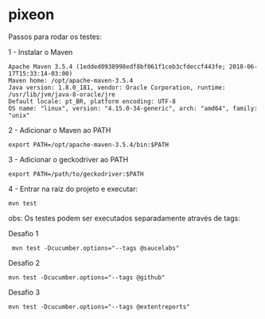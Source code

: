 # pixeon

Passos para rodar os testes:

1 - Instalar o Maven
```
Apache Maven 3.5.4 (1edded0938998edf8bf061f1ceb3cfdeccf443fe; 2018-06-17T15:33:14-03:00)
Maven home: /opt/apache-maven-3.5.4
Java version: 1.8.0_181, vendor: Oracle Corporation, runtime: /usr/lib/jvm/java-8-oracle/jre
Default locale: pt_BR, platform encoding: UTF-8
OS name: "linux", version: "4.15.0-34-generic", arch: "amd64", family: "unix"
```
2 - Adicionar o Maven ao PATH
```
export PATH=/opt/apache-maven-3.5.4/bin:$PATH
```

3 - Adicionar o geckodriver ao PATH
```
export PATH=/path/to/geckodriver:$PATH
```

4 - Entrar na raiz do projeto e executar:

```
mvn test
```

obs: Os testes podem ser executados separadamente através de tags:

Desafio 1
```
 mvn test -Dcucumber.options="--tags @saucelabs"

```
Desafio 2
```
mvn test -Dcucumber.options="--tags @github"
``` 
Desafio 3
```
mvn test -Dcucumber.options="--tags @extentreports"
``` 
